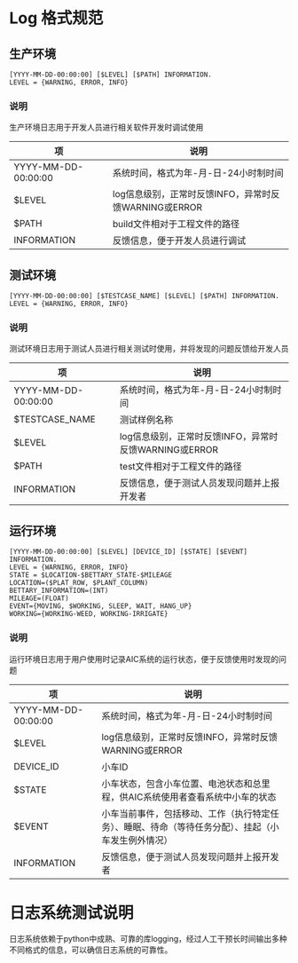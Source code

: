 # Log 格式规范
## 生产环境
```
[YYYY-MM-DD-00:00:00] [$LEVEL] [$PATH] INFORMATION.
LEVEL = {WARNING, ERROR, INFO}
```
### 说明
生产环境日志用于开发人员进行相关软件开发时调试使用

|项|说明|
| --- | --- |
|YYYY-MM-DD-00:00:00|系统时间，格式为年-月-日-24小时制时间|
|$LEVEL 	| log信息级别，正常时反馈INFO，异常时反馈WARNING或ERROR|
|$PATH	| build文件相对于工程文件的路径|
|INFORMATION	|反馈信息，便于开发人员进行调试 |
## 测试环境
```
[YYYY-MM-DD-00:00:00] [$TESTCASE_NAME] [$LEVEL] [$PATH] INFORMATION.
LEVEL = {WARNING, ERROR, INFO}
```
### 说明
测试环境日志用于测试人员进行相关测试时使用，并将发现的问题反馈给开发人员

|项|说明|
| --- | --- |
|YYYY-MM-DD-00:00:00|系统时间，格式为年-月-日-24小时制时间|
|$TESTCASE_NAME	|测试样例名称|
|$LEVEL 	| log信息级别，正常时反馈INFO，异常时反馈WARNING或ERROR|
|$PATH	| test文件相对于工程文件的路径|
|INFORMATION	|反馈信息，便于测试人员发现问题并上报开发者 |
## 运行环境
```
[YYYY-MM-DD-00:00:00] [$LEVEL] [DEVICE_ID] [$STATE] [$EVENT] INFORMATION.
LEVEL = {WARNING, ERROR, INFO}
STATE = $LOCATION-$BETTARY_STATE-$MILEAGE
LOCATION=($PLAT_ROW, $PLANT_COLUMN)
BETTARY_INFORMATION=(INT)
MILEAGE=(FLOAT)
EVENT={MOVING, $WORKING, SLEEP, WAIT, HANG_UP}
WORKING={WORKING-WEED, WORKING-IRRIGATE}
```
### 说明
运行环境日志用于用户使用时记录AIC系统的运行状态，便于反馈使用时发现的问题

|项|说明|
| --- | --- |
|YYYY-MM-DD-00:00:00|系统时间，格式为年-月-日-24小时制时间|
|$LEVEL 	| log信息级别，正常时反馈INFO，异常时反馈WARNING或ERROR|
|DEVICE_ID|	小车ID|
|$STATE |小车状态，包含小车位置、电池状态和总里程，供AIC系统使用者查看系统中小车的状态|
|$EVENT|	小车当前事件，包括移动、工作（执行特定任务）、睡眠、待命（等待任务分配）、挂起（小车发生例外情况）|
|INFORMATION	|反馈信息，便于测试人员发现问题并上报开发者 |
# 日志系统测试说明
日志系统依赖于python中成熟、可靠的库logging，经过人工干预长时间输出多种不同格式的信息，可以确信日志系统的可靠性。
